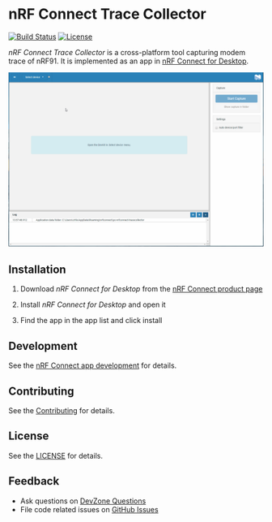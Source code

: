 # nRF Connect Trace Collector

[![Build Status](https://dev.azure.com/NordicSemiconductor/Wayland/_apis/build/status/pc-nrfconnect-tracecollector?branchName=master)](https://dev.azure.com/NordicSemiconductor/Wayland/_build/latest?definitionId=16&branchName=master)
[![License](https://img.shields.io/badge/license-Modified%20BSD%20License-blue.svg)](LICENSE)

*nRF Connect Trace Collector* is a cross-platform tool capturing modem trace of nRF91.
It is implemented as an app in [nRF Connect for Desktop](https://github.com/NordicSemiconductor/pc-nrfconnect-core#nrf-connect).

![screenshot](resources/screenshot.gif)

## Installation

1. Download *nRF Connect for Desktop* from the [nRF Connect product page](https://www.nordicsemi.com/Software-and-Tools/Development-Tools/nRF-Connect-for-desktop)

2. Install *nRF Connect for Desktop* and open it

3. Find the app in the app list and click install

## Development

See the [nRF Connect app development](https://github.com/NordicSemiconductor/pc-nrfconnect-core/wiki) for details.

## Contributing

See the [Contributing](https://github.com/NordicSemiconductor/pc-nrfconnect-core/wiki/Contributing) for details.

## License

See the [LICENSE](LICENSE) for details.

## Feedback

* Ask questions on [DevZone Questions](https://devzone.nordicsemi.com)
* File code related issues on [GitHub Issues](https://github.com/NordicPlayground/pc-nrfconnect-tracecollector/issues)
